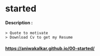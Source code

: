 # started 

#### Description : 

    > Quote to motivate
    > Download Cv to get my Resume
    
#### https://aniwakalkar.github.io/00-started/
